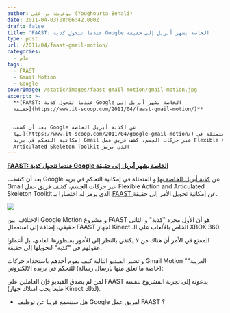 ```yaml
---
author: يوغرطة بن علي (Youghourta Benali)
date: 2011-04-03T08:06:42.000Z
draft: false
title: 'FAAST: عندما تتحول كذبة Google الخاصة بشهر أبريل إلى حقيقة '
type: post
url: /2011/04/faast-gmail-motion/
categories:
  - عام
tags:
  - FAAST
  - Gmail Motion
  - Google
coverImage: /static/images/faast-gmail-motion/gmail-motion.jpg
excerpt: >-
  **[FAAST: عندما تتحول كذبة Google الخاصة بشهر أبريل إلى
  حقيقة](https://www.it-scoop.com/2011/04/faast-gmail-motion/)**


  بعد أن كشفت Google عن [كذبة أبريل الخاصة
  بها](https://www.it-scoop.com/2011/04/google-gmail-motion/) و المتمثلة في
  إمكانية التحكم في بريد Gmail عبر حركات الجسم، كشف فريق عمل Flexible Action and
  Articulated Skeleton Toolkit الذي يرمز
---
```

**[FAAST: عندما تتحول كذبة Google الخاصة بشهر أبريل إلى حقيقة](https://www.it-scoop.com/2011/04/faast-gmail-motion/)**

بعد أن كشفت Google عن [كذبة أبريل الخاصة بها](https://www.it-scoop.com/2011/04/google-gmail-motion/) و المتمثلة في إمكانية التحكم في بريد Gmail عبر حركات الجسم، كشف فريق عمل Flexible Action and Articulated Skeleton Toolkit الذي يرمز له اختصارا بـ [FAAST ](http://projects.ict.usc.edu/mxr/faast/)عن إمكانية تحويل الأمر إلى حقيقة.

![](/static/images/faast-gmail-motion/gmail-motion.jpg)

الاختلاف  بين Google Motion و مشروع FAAST هو أن الأول مجرد "كذبة" و الثاني حقيقي، إضافة إلى استعمال FAAST لجهاز Kinect الخاص بالألعاب على الـ XBOX 360.

الممتع في الأمر أن هناك من لا يكتفي بالنظر إلى الأمور بمنظورها العادي، بل أعملوا عقولهم في "كذبة" لتحويلها إلى حقيقة.

و تشير الفيديو التالية كيف يقوم أحدهم باستخدام حركات Gmail Motion "الغريبة" (خاصة ما تعلق منها بإرسال رسالة) للتحكم في بريده الالكتروني:

لمن لم يصدق الفيديو فإن العاملين على FAAST يدعونه إلى تجربة المشروع بنفسه (طبعا يجب امتلاك جهاز Kinect لذلك).

-   هل سنسمع قريبا عن توظيف Google لفريق عمل FAAST ؟
